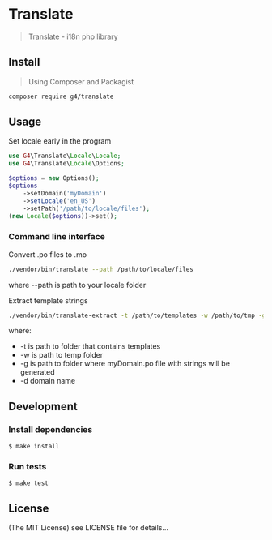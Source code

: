 Translate
==========

> Translate - i18n php library

## Install

> Using Composer and Packagist

```sh
composer require g4/translate
```

## Usage
Set locale early in the program

```php
use G4\Translate\Locale\Locale;
use G4\Translate\Locale\Options;

$options = new Options();
$options
    ->setDomain('myDomain')
    ->setLocale('en_US')
    ->setPath('/path/to/locale/files');
(new Locale($options))->set();
```

### Command line interface
Convert .po files to .mo
```sh
./vendor/bin/translate --path /path/to/locale/files
```
where --path is path to your locale folder

Extract template strings
```sh
./vendor/bin/translate-extract -t /path/to/templates -w /path/to/tmp -g /path/to/locale/files -d myDomain
```
where:
* -t is path to folder that contains templates
* -w is path to temp folder
* -g is path to folder where myDomain.po file with strings will be generated
* -d domain name


## Development

### Install dependencies

    $ make install

### Run tests

    $ make test

## License

(The MIT License)
see LICENSE file for details...
